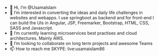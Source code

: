 - 👋 Hi, I’m @UsamaIslam
- 👀 I’m interested in converting the ideas and daily life challenges in websites and webapps. I use springboot as backend and for front-end I can build the UIs in Angular, JSP, Freemarker, Bootstrap, HTML, CSS, SASS and Javascript.
- 🌱 I’m currently learning microservices best practises and cloud architectures. Mainly AWS. 
- 💞️ I’m looking to collaborate on long term projects and awesome Teams
- 📫 How to reach me SKYPE: live:usamaislam86
